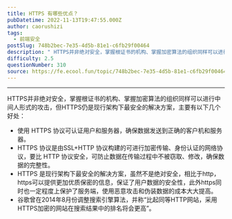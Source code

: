 ```yaml
---
title: HTTPS 有哪些优点？
pubDatetime: 2022-11-13T19:47:55.000Z
author: caorushizi
tags:
  - 前端安全
postSlug: 748b2bec-7e35-4d5b-81e1-c6fb29f00464
description: " HTTPS并非绝对安全，掌握根证书的机构、掌握加密算法的组织同样可以进行中间人形式的攻击，但HTTPS仍是现行架构下最安全的解决方案，主要有以下几个好处： 使用 HTTPS 协议可认证用户和服务器，确保数据发送到正确的客户机和服务器。 HTTPS 协议是由SSL+HTTP 协议构建的可进行加密传输、身份认证的网络协议，要比 HTTP 协议安全，可防止数据在传输过程中不被窃取、修改，确保数据的完整"
difficulty: 2.5
questionNumber: 310
source: https://fe.ecool.fun/topic/748b2bec-7e35-4d5b-81e1-c6fb29f00464
---
```


<p></p>

---

HTTPS并非绝对安全，掌握根证书的机构、掌握加密算法的组织同样可以进行中间人形式的攻击，但HTTPS仍是现行架构下最安全的解决方案，主要有以下几个好处：

- 使用 HTTPS 协议可认证用户和服务器，确保数据发送到正确的客户机和服务器。
- HTTPS 协议是由SSL+HTTP 协议构建的可进行加密传输、身份认证的网络协议，要比 HTTP 协议安全，可防止数据在传输过程中不被窃取、修改，确保数据的完整性。
- HTTPS 是现行架构下最安全的解决方案，虽然不是绝对安全，相比于http，https可以提供更加优质保密的信息，保证了用户数据的安全性，此外https同时也一定程度上保护了服务端，使用恶意攻击和伪装数据的成本大大提高。
- 谷歌曾在2014年8月份调整搜索引擎算法，并称“比起同等HTTP网站，采用HTTPS加密的网站在搜索结果中的排名将会更高”。
